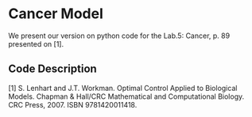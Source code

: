 Cancer Model
============

We present our version on python code for the Lab.5: Cancer, p. 89 presented on [1].

## Code Description

[1] S. Lenhart and J.T. Workman. Optimal Control Applied to Biological Models. Chapman & Hall/CRC Mathematical and Computational Biology. CRC Press, 2007. ISBN 9781420011418.
